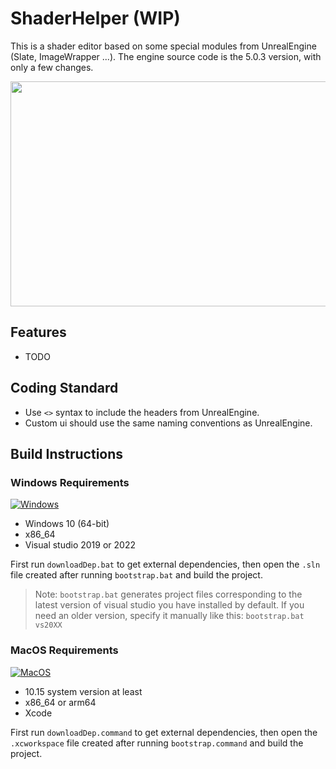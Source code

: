 # ShaderHelper (WIP)

This is a shader editor based on some special modules from UnrealEngine (Slate, ImageWrapper ...). The engine source code is the 5.0.3 version, with only a few changes.

<p align="center">
<img src="https://github.com/SjMxr233/ShaderHelper/blob/main/ScreenShot/App.png" width="640" height="360">

## Features

* TODO

## Coding Standard

* Use `<>` syntax to include the headers from UnrealEngine.
* Custom ui should use the same naming conventions as UnrealEngine.

## Build Instructions

### Windows Requirements
[![Windows](https://github.com/mxrhyx233/ShaderHelper/actions/workflows/Windows.yml/badge.svg)](https://github.com/mxrhyx233/ShaderHelper/actions/workflows/Windows.yml)
* Windows 10 (64-bit)
* x86_64
* Visual studio 2019 or 2022

First run `downloadDep.bat` to get external dependencies, then open the `.sln` file created after running `bootstrap.bat` and build the project.  
> Note: `bootstrap.bat` generates project files corresponding to the latest version of visual studio you have installed by default. If you need an older version, specify it manually like this: `bootstrap.bat vs20XX`

### MacOS Requirements
[![MacOS](https://github.com/mxrhyx233/ShaderHelper/actions/workflows/MacOS.yml/badge.svg)](https://github.com/mxrhyx233/ShaderHelper/actions/workflows/MacOS.yml)
* 10.15 system version at least
* x86_64 or arm64
* Xcode

First run `downloadDep.command` to get external dependencies, then open the `.xcworkspace` file created after running `bootstrap.command` and build the project.
